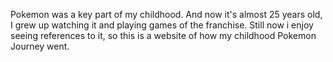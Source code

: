 Pokemon was a key part of my childhood. And now it's almost 25 years old, I grew up watching it and playing games of the franchise. Still now i enjoy seeing references to it, so this is a website of how my childhood Pokemon Journey went.
